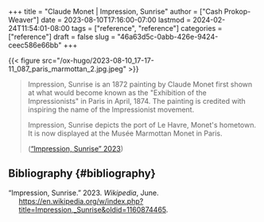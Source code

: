 +++
title = "Claude Monet | Impression, Sunrise"
author = ["Cash Prokop-Weaver"]
date = 2023-08-10T17:16:00-07:00
lastmod = 2024-02-24T11:54:01-08:00
tags = ["reference", "reference"]
categories = ["reference"]
draft = false
slug = "46a63d5c-0abb-426e-9424-ceec586e66bb"
+++

{{< figure src="/ox-hugo/2023-08-10_17-17-11_087_paris_marmottan_2.jpg.jpeg" >}}

> Impression, Sunrise is an 1872 painting by Claude Monet first shown at what would become known as the "Exhibition of the Impressionists" in Paris in April, 1874. The painting is credited with inspiring the name of the Impressionist movement.
>
> Impression, Sunrise depicts the port of Le Havre, Monet's hometown. It is now displayed at the Musée Marmottan Monet in Paris.
>
> (<a href="#citeproc_bib_item_1">“Impression, Sunrise” 2023</a>)


## Bibliography {#bibliography}

<style>.csl-entry{text-indent: -1.5em; margin-left: 1.5em;}</style><div class="csl-bib-body">
  <div class="csl-entry"><a id="citeproc_bib_item_1"></a>“Impression, Sunrise.” 2023. <i>Wikipedia</i>, June. <a href="https://en.wikipedia.org/w/index.php?title=Impression,_Sunrise&oldid=1160874465">https://en.wikipedia.org/w/index.php?title=Impression,_Sunrise&#38;oldid=1160874465</a>.</div>
</div>

